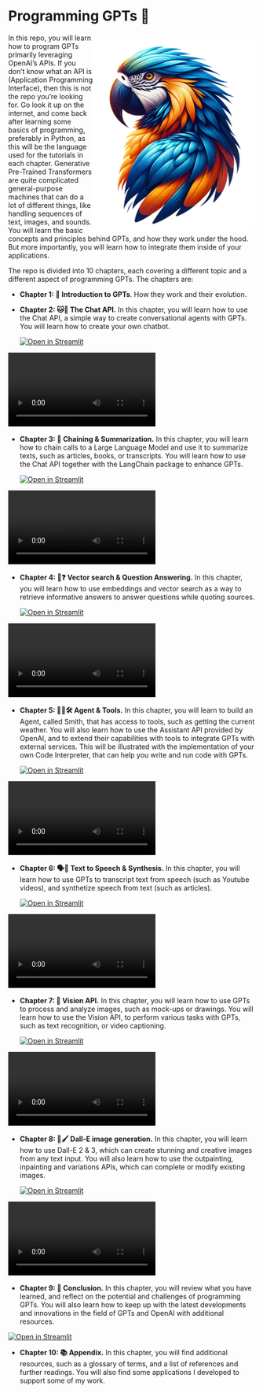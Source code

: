 # Programming GPTs 🦜

<img align="right" src="./img/parrot.png" height="400px"/>

In this repo, you will learn how to program GPTs primarily leveraging OpenAI’s APIs. If you don’t know what an API is (Application Programming Interface), then this is not the repo you’re looking for. Go look it up on the internet, and come back after learning some basics of programming, preferably in Python, as this will be the language used for the tutorials in each chapter.
Generative Pre-Trained Transformers are quite complicated general-purpose machines that can do a lot of different things, like handling sequences of text, images, and sounds. You will learn the basic concepts and principles behind GPTs, and how they work under the hood. But more importantly, you will learn how to integrate them inside of your applications.

The repo is divided into 10 chapters, each covering a different topic and a different aspect of programming GPTs. The chapters are:
- **Chapter 1: 🤖 Introduction to GPTs**. How they work and their evolution. 

- **Chapter 2: 🐱💬 The Chat API.** In this chapter, you will learn how to use the Chat API, a simple way to create conversational agents with GPTs. You will learn how to create your own chatbot.

    [![Open in Streamlit](https://static.streamlit.io/badges/streamlit_badge_black_white.svg)](https://chat48.streamlit.app/)

<video src="https://github.com/slevin48/openai/assets/12418115/91b2c4c6-7338-4f51-9440-16e59626378d" controls="controls" style="max-width: 730px;"></video>

- **Chapter 3: 🔗 Chaining & Summarization.** In this chapter, you will learn how to chain calls to a Large Language Model and use it to summarize texts, such as articles, books, or transcripts. You will learn how to use the Chat API together with the LangChain package to enhance GPTs.

    [![Open in Streamlit](https://static.streamlit.io/badges/streamlit_badge_black_white.svg)](https://teams-summarizer.streamlit.app/)

<video src="https://user-images.githubusercontent.com/12418115/229315555-c9d2077a-a2ed-4538-816c-ce0b9cece761.webm" controls="controls" style="max-width: 730px;"></video>

- **Chapter 4: 🔎❓ Vector search & Question Answering.** In this chapter, you will learn how to use embeddings and vector search as a way to retrieve informative answers to answer questions while quoting sources. 

    [![Open in Streamlit](https://static.streamlit.io/badges/streamlit_badge_black_white.svg)](https://ask-impromptu.streamlit.app/)

<video src="https://github.com/slevin48/openai/assets/12418115/b37ec63c-1a7d-4c81-a4b0-5f10f7ceb428" controls="controls" style="max-width: 730px;"></video>

- **Chapter 5: 🕵️‍♀️🛠️ Agent & Tools.** In this chapter, you will learn to build an Agent, called Smith, that has access to tools, such as getting the current weather. You will also learn how to use the Assistant API provided by OpenAI, and to extend their capabilities with tools to integrate GPTs with external services. This will be illustrated with the implementation of your own Code Interpreter, that can help you write and run code with GPTs.

    [![Open in Streamlit](https://static.streamlit.io/badges/streamlit_badge_black_white.svg)](https://ask-smith.streamlit.app/)

<video src="https://github.com/slevin48/openai/assets/12418115/f8e0a3e6-50c9-4eb9-961f-177000a2d7f4" controls="controls" style="max-width: 730px;"></video>

- **Chapter 6: 🗣️📢 Text to Speech & Synthesis.** In this chapter, you will learn how to use GPTs to transcript text from speech (such as Youtube videos), and synthetize speech from text (such as articles). 

    [![Open in Streamlit](https://static.streamlit.io/badges/streamlit_badge_black_white.svg)](https://conseil-dami.streamlit.app/)

<video src="https://github.com/slevin48/ami/assets/12418115/6d12b2dd-b349-48be-bdf9-4efafae4e0bf" controls="controls" style="max-width: 730px;"></video>


- **Chapter 7: 👀 Vision API.** In this chapter, you will learn how to use GPTs to process and analyze images, such as mock-ups or drawings. You will learn how to use the Vision API, to perform various tasks with GPTs, such as text recognition, or video captioning.

    [![Open in Streamlit](https://static.streamlit.io/badges/streamlit_badge_black_white.svg)](https://chat-vision.streamlit.app/)

<video src="https://github.com/slevin48/openai/assets/12418115/1a83c37c-b105-42cf-b2d7-b25656824e13" controls="controls" style="max-width: 730px;"></video>

- **Chapter 8: 🎨🖌️ Dall-E image generation.** In this chapter, you will learn how to use Dall-E 2 & 3, which can create stunning and creative images from any text input. You will also learn how to use the outpainting, inpainting and variations APIs, which can complete or modify existing images.

    [![Open in Streamlit](https://static.streamlit.io/badges/streamlit_badge_black_white.svg)](https://openai-image.streamlit.app/)

<video src="https://github.com/slevin48/openai/assets/12418115/3726aa2c-67e0-474c-909f-5cb54eaa39db" controls="controls" style="max-width: 730px;"></video>

- **Chapter 9: 📌 Conclusion.** In this chapter, you will review what you have learned, and reflect on the potential and challenges of programming GPTs. You will also learn how to keep up with the latest developments and innovations in the field of GPTs and OpenAI with additional resources.

[![Open in Streamlit](https://static.streamlit.io/badges/streamlit_badge_black_white.svg)](https://programming-gpts.streamlit.app/)

- **Chapter 10: 📚 Appendix.** In this chapter, you will find additional resources, such as a glossary of terms, and a list of references and further readings. You will also find some applications I developed to support some of my work.
